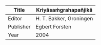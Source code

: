 |Title | Kriyāsaṁgrahapañjikā 
| --- | --- 
|Editor | H. T. Bakker, Groningen
|Publisher | Egbert Forsten
|Year | 2004